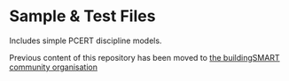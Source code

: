 # Sample & Test Files

Includes simple PCERT discipline models.

Previous content of this repository has been moved to [the buildingSMART community organisation](https://github.com/buildingsmart-community/Community-Sample-Test-Files)

